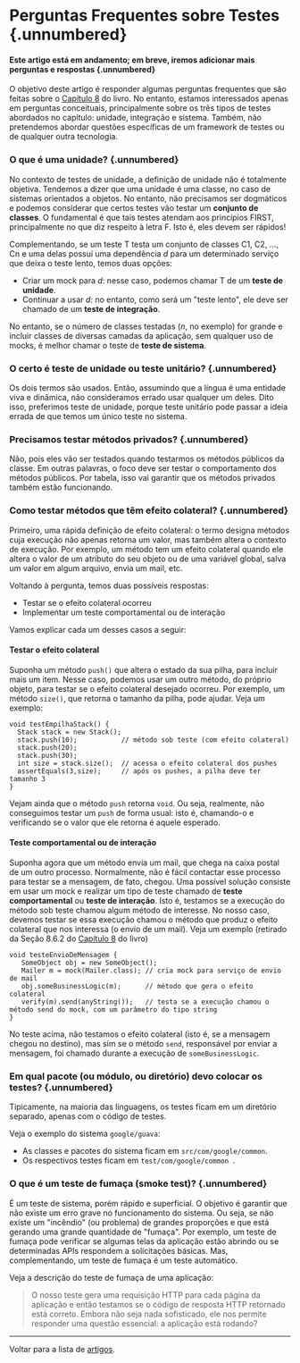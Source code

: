 # Perguntas Frequentes sobre Testes {.unnumbered}

#### Este artigo está em andamento; em breve, iremos adicionar mais perguntas e respostas {.unnumbered}

O objetivo deste artigo é responder algumas perguntas frequentes que são feitas
sobre o [Capítulo 8](https://engsoftmoderna.info/cap8.html) do livro. No entanto,
estamos interessados apenas em perguntas conceituais, principalmente sobre os 
três tipos de testes abordados no capítulo: unidade, integração e sistema. 
Também, não pretendemos abordar questões específicas de um framework 
de testes ou de qualquer outra tecnologia.

### O que é uma unidade? {.unnumbered}

No contexto de testes de unidade, a definição de unidade não é totalmente objetiva.
Tendemos a dizer que uma unidade é uma classe, no caso de sistemas
orientados a objetos. No entanto, não precisamos ser dogmáticos e podemos considerar 
que certos testes vão testar um **conjunto de classes**.
O fundamental é que tais testes atendam aos princípios FIRST, principalmente
no que diz respeito à letra F. Isto é, eles devem ser rápidos!

Complementando, se um teste T testa um conjunto de classes C1, C2, ..., Cn e
uma delas possui uma dependência *d* para um determinado serviço que deixa 
o teste lento, temos duas opções:

- Criar um mock para *d*: nesse caso, podemos chamar T de um 
  **teste de unidade**.
- Continuar a usar *d*: no entanto, como será um "teste lento", ele deve ser
chamado de um **teste de integração**.

No entanto, se o número de classes testadas (*n*, no exemplo)
for grande e incluir classes de diversas camadas da aplicação, sem qualquer
uso de mocks, é melhor chamar o teste de **teste de sistema**.

### O certo é teste de unidade ou teste unitário? {.unnumbered}

Os dois termos são usados. Então, assumindo que a língua é uma
entidade viva e dinâmica, não consideramos errado usar qualquer um deles. 
Dito isso, preferimos teste de unidade, porque teste unitário pode passar a
ideia errada de que temos um único teste no sistema.

### Precisamos testar métodos privados? {.unnumbered}

Não, pois eles vão ser testados quando testarmos os métodos públicos da classe. 
Em outras palavras, o foco deve ser testar o comportamento dos métodos públicos. 
Por tabela, isso vai garantir que os métodos privados também estão funcionando.

### Como testar métodos que têm efeito colateral? {.unnumbered}

Primeiro, uma rápida definição de efeito colateral: o termo designa métodos 
cuja execução não apenas retorna um valor, mas também altera o contexto de 
execução. Por exemplo, um método tem um efeito colateral quando ele altera 
o valor de um atributo do seu objeto ou de uma variável global, 
salva um valor em algum arquivo, envia um mail, etc.

Voltando à pergunta, temos duas possíveis respostas:

* Testar se o efeito colateral ocorreu
* Implementar um teste comportamental ou de interação

Vamos explicar cada um desses casos a seguir:

#### Testar o efeito colateral

Suponha um método `push()` que altera o estado da sua pilha, para incluir 
mais um item. Nesse caso, podemos usar um outro método, do próprio objeto, 
para testar se o efeito colateral desejado ocorreu. Por exemplo, um 
método `size()`, que retorna o tamanho da pilha, pode ajudar. Veja um 
exemplo:

```
void testEmpilhaStack() {
  Stack stack = new Stack();
  stack.push(10);           // método sob teste (com efeito colateral)
  stack.push(20);
  stack.push(30);
  int size = stack.size();  // acessa o efeito colateral dos pushes
  assertEquals(3,size);     // após os pushes, a pilha deve ter tamanho 3
}
```

Vejam ainda que o método `push` retorna `void`. Ou seja, realmente, não
conseguimos testar um `push` de forma usual: isto é, chamando-o e
verificando se o valor que ele retorna é aquele esperado.

#### Teste comportamental ou de interação

Suponha agora que um método envia um mail, que chega na caixa postal de um outro 
processo. Normalmente, não é fácil contactar esse processo  para testar 
se a mensagem, de fato, chegou. Uma possível solução consiste em 
usar um mock e realizar um tipo de teste chamado de **teste comportamental**
ou **teste de interação**. Isto é, testamos se a execução do método sob 
teste chamou algum método de interesse. No nosso caso, devemos testar 
se essa execução chamou o método que produz o efeito colateral que nos 
interessa (o envio de um mail). Veja um exemplo (retirado da Seção 8.6.2 do 
[Capítulo 8](https://engsoftmoderna.info/cap8.html) do livro)

```
void testeEnvioDeMensagem {
   SomeObject obj = new SomeObject();	
   Mailer m = mock(Mailer.class); // cria mock para serviço de envio de mail
   obj.someBusinessLogic(m);      // método que gera o efeito colateral
   verify(m).send(anyString());   // testa se a execução chamou o método send do mock, com um parâmetro do tipo string
}
```

No teste acima, não testamos o efeito colateral (isto é, se a mensagem 
chegou no destino), mas sim se o método `send`, responsável por enviar 
a mensagem, foi chamado durante a execução de `someBusinessLogic`.


### Em qual pacote (ou módulo, ou diretório) devo colocar os testes? {.unnumbered}

Tipicamente, na maioria das linguagens, os testes ficam em um diretório 
separado, apenas com o código de testes.

Veja o exemplo do sistema `google/guava`:

* As classes e pacotes do sistema ficam em `src/com/google/common`.
* Os respectivos testes ficam em `test/com/google/common `.


### O que é um teste de fumaça (smoke test)? {.unnumbered}

É um teste de sistema, porém rápido e superficial. O objetivo é 
garantir que não existe um erro grave no funcionamento do sistema.
Ou seja, se não existe um "incêndio" (ou problema) de grandes
proporções e que está gerando uma grande quantidade de "fumaça".
Por exemplo, um teste de fumaça pode verificar se algumas telas da
aplicação estão abrindo ou se determinadas APIs respondem a
solicitações básicas. Mas, complementando, um teste de fumaça é um
teste automático. 

Veja a descrição do teste de fumaça de uma aplicação:

> O nosso teste gera uma requisição HTTP para cada página da aplicação e então 
> testamos se o código de resposta HTTP retornado está correto. Embora não seja
> nada sofisticado, ele nos permite responder uma questão essencial:
> a aplicação está rodando?


* * * 

Voltar para a lista de [artigos](./artigos.html).

